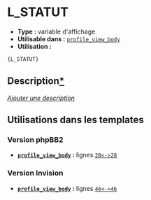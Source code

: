 # L_STATUT
* __Type :__ variable d'affichage
* __Utilisable dans :__ [`profile_view_body`](../tpl/profile_view_body.md#readme)
* __Utilisation :__

```html
{L_STATUT}
```

## Description[*](https://fa-tvars.appspot.com/var/L_STATUT)
[*Ajouter une description*](https://fa-tvars.appspot.com/var/L_STATUT)

## Utilisations dans les templates

### Version phpBB2
* __[`profile_view_body`](../tpl/profile_view_body.md#readme) :__ lignes [`28`](../src/subsilver/profile_view_body.tpl#L28)[`<->`](../src/subsilver/profile_view_body.tpl#L28-L28)[`28`](../src/subsilver/profile_view_body.tpl#L28)

### Version Invision
* __[`profile_view_body`](../tpl/profile_view_body.md#readme) :__ lignes [`46`](../src/invision/profile_view_body.tpl#L46)[`<->`](../src/invision/profile_view_body.tpl#L46-L46)[`46`](../src/invision/profile_view_body.tpl#L46)

